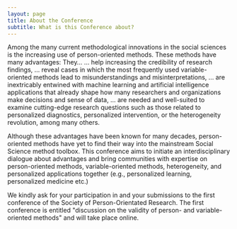 ```yaml
---
layout: page
title: About the Conference
subtitle: What is this Conference about?
---
```


Among the many current methodological innovations in the social sciences is the increasing use of person-oriented methods.
These methods have many advantages: They…
... help increasing the credibility of research findings, 
… reveal cases in which the most frequently used variable-oriented methods lead to misunderstandings and misinterpretations,
… are inextricably entwined with machine learning and artificial intelligence applications that already shape how many researchers and organizations make decisions and sense of data,
… are needed and well-suited to examine cutting-edge research questions such as those related to personalized diagnostics, personalized intervention, or the heterogeneity revolution, among many others.

Although these advantages have been known for many decades, person-oriented methods have yet to find their way into the mainstream Social Science method toolbox.
This conference aims to initiate an interdisciplinary dialogue about advantages and bring communities with expertise on person-oriented methods, variable-oriented methods, heterogeneity, and personalized applications together (e.g., personalized learning, personalized medicine etc.)



We kindly ask for your participation in and your submissions to the first conference of the Society of Person-Orientated Research. The first conference is entitled "discussion on the validity of person- and variable-oriented methods" and will take place online.
